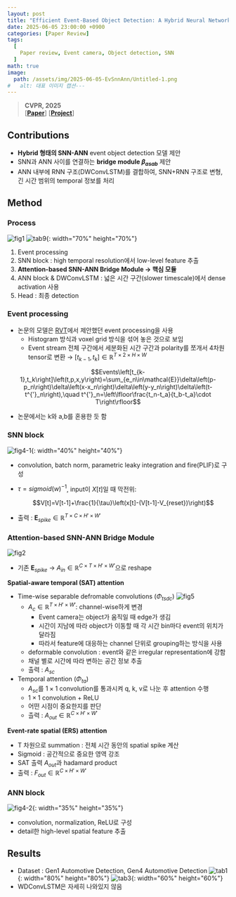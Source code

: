```yaml
---
layout: post
title: "Efficient Event-Based Object Detection: A Hybrid Neural Network with Spatial and Temporal Attention"
date: 2025-06-05 23:00:00 +0900
categories: [Paper Review]
tags:
  [
    Paper review, Event camera, Object detection, SNN
  ]
math: true
image:
  path: /assets/img/2025-06-05-EvSnnAnn/Untitled-1.png
#   alt: 대표 이미지 캡션---
---
```

> **CVPR, 2025**<br/>
> [**[Paper](https://arxiv.org/abs/2403.10173)**]
> [**[Project](https://soikathasanahmed.github.io/hybrid/)**]

## Contributions
- **Hybrid 형태의 SNN-ANN** event object detection 모델 제안
- SNN과 ANN 사이를 연결하는 **bridge module $\beta_{asab}$** 제안
- ANN 내부에 RNN 구조(DWConvLSTM)를 결합하여, SNN+RNN 구조로 변형, 긴 시간 범위의 temporal 정보를 처리

## Method

### Process
![fig1](/assets/img/2025-06-05-EvSnnAnn/Untitled-1.png)
![tab9](/assets/img/2025-06-05-EvSnnAnn/Untitled-1-1.png){: width="70%" height="70%"}
1. Event processing
2. SNN block : high temporal resolution에서 low-level feature 추출
3. **Attention-based SNN-ANN Bridge Module → 핵심 모듈**
4. ANN block & DWConvLSTM : 넓은 시간 구간(slower timescale)에서 dense activation 사용
5. Head : 최종 detection

### Event processing
- 논문의 모델은 [RVT](https://openaccess.thecvf.com/content/CVPR2023/html/Gehrig_Recurrent_Vision_Transformers_for_Object_Detection_With_Event_Cameras_CVPR_2023_paper.html)에서 제안했던 event processing을 사용
  - Histogram 방식과 voxel grid 방식을 섞어 놓은 것으로 보임
  - Event stream 전체 구간에서 세분화된 시간 구간과 polarity를 쪼개서 4차원 tensor로 변환 → $\left[t_{k-1},t_k\right]\in\mathbb{R}^{T\times2\times H\times W}$

$$Events\left[t_{k-1},t_k\right]\left(t,p,x,y\right)=\sum_{e_n\in\mathcal{E}}\delta\left(p-p_n\right)\delta\left(x-x_n\right)\delta\left(y-y_n\right)\delta\left(t-t^{'}_n\right),\quad t^{'}_n=\left\lfloor\frac{t_n-t_a}{t_b-t_a}\cdot T\right\rfloor$$

  - 논문에서는 k와 a,b를 혼용한 듯 함

### SNN block
![fig4-1](/assets/img/2025-06-05-EvSnnAnn/Untitled-2.png){: width="40%" height="40%"}
- convolution, batch norm, parametric leaky integration and fire(PLIF)로 구성
- $\tau=sigmoid(w)^{-1}$, input이 $X[t]$일 때 막전위:

  $$V[t]=V[t-1]+\frac{1}{\tau}\left(x[t]-(V[t-1]-V_{reset})\right)$$

- 출력 : $\textbf{E}_{spike}\in\mathbb{R}^{T\times C\times H'\times W'}$

### Attention-based SNN-ANN Bridge Module
![fig2](/assets/img/2025-06-05-EvSnnAnn/Untitled-3.png)

- 기존 $\mathbf{E}_{spike}$ → $A_{in}\in\mathbb{R}^{C\times T\times H'\times W'}$으로 reshape

**Spatial-aware temporal (SAT) attention**
- Time-wise separable defromable convolutions ($\Phi_{tsdc}$)
  ![fig5](/assets/img/2025-06-05-EvSnnAnn/Untitled-4.png)
  - $A_c\in\mathbb{R}^{T\times H'\times W'}$: channel-wise하게 변경
    - Event camera는 object가 움직일 때 edge가 생김
    - 시간이 지남에 따라 object가 이동할 때 각 시간 bin마다 event의 위치가 달라짐
    - 따라서 feature에 대응하는 channel 단위로 grouping하는 방식을 사용
  - deformable convolution : event와 같은 irregular representation에 강함
  - 채널 별로 시간에 따라 변하는 공간 정보 추출
  - 출력 : $A_{sc}$
- Temporal attention ($\Phi_{ta}$)
  - $A_{sc}$를 $1\times 1$ convolution를 통과시켜 q, k, v로 나눈 후 attention 수행
  - $1\times 1$ convolution + ReLU
  - 어떤 시점이 중요한지를 판단
  - 츨력 : $A_{out}\in\mathbb{R}^{C\times H'\times W'}$

**Event-rate spatial (ERS) attention**
- T 차원으로 summation : 전체 시간 동안의 spatial spike 계산
- Sigmoid : 공간적으로 중요한 영역 강조
- SAT 출력 $A_{out}$과 hadamard product
- 출력 : $F_{out}\in\mathbb{R}^{C\times H'\times W'}$

### ANN block
![fig4-2](/assets/img/2025-06-05-EvSnnAnn/Untitled-5.png){: width="35%" height="35%"}
- convolution, normalization, ReLU로 구성
- detail한 high-level spatial feature 추출

## Results
- Dataset : Gen1 Automotive Detection, Gen4 Automotive Detection 
![tab1](/assets/img/2025-06-05-EvSnnAnn/Untitled-6.png){: width="80%" height="80%"}
![tab3](/assets/img/2025-06-05-EvSnnAnn/Untitled-7.png){: width="60%" height="60%"}
- WDConvLSTM은 자세히 나와있지 않음
